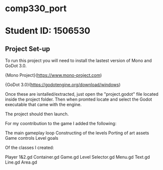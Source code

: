 # comp330_port
# Student ID: 1506530

## Project Set-up

To run this project you will need to install the lastest version of Mono and GoDot 3.0.

{Mono Project}(https://www.mono-project.com)

{GoDot 3.0}(https://godotengine.org/download/windows)

Once these are isntalled/extracted, just open the "project.godot" file located inside the project folder. 
Then when promted locate and select the Godot executable that came with the engine.

The project should then launch.

For my coontribution to the game I added the following:

The main gameplay loop
Constructing of the levels
Porting of art assets
Game controls
Level goals

Of the classes I created:

Player 1&2.gd
Container.gd
Game.gd
Level Selector.gd
Menu.gd
Text.gd
Line.gd
Area.gd


